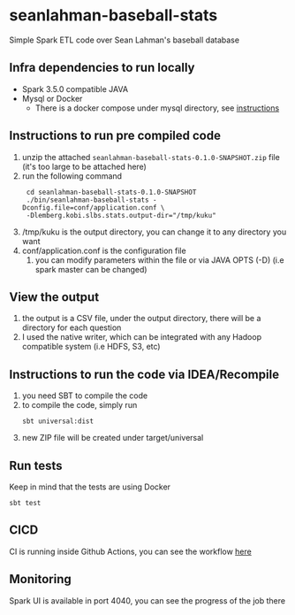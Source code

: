 # seanlahman-baseball-stats
Simple Spark ETL code over Sean Lahman's baseball database

## Infra dependencies to run locally
 - Spark 3.5.0 compatible JAVA
 - Mysql or Docker 
   - There is a docker compose under mysql directory, see [instructions](mysql/MySQL_Docker.md)

## Instructions to run pre compiled code
1. unzip the attached ```seanlahman-baseball-stats-0.1.0-SNAPSHOT.zip``` file (it's too large to be attached here)
2. run the following command
   ```shell
    cd seanlahman-baseball-stats-0.1.0-SNAPSHOT
    ./bin/seanlahman-baseball-stats -Dconfig.file=conf/application.conf \
    -Dlemberg.kobi.slbs.stats.output-dir="/tmp/kuku"
    ```
3. /tmp/kuku is the output directory, you can change it to any directory you want
4. conf/application.conf is the configuration file
   1. you can modify parameters within the file or via JAVA OPTS (-D) (i.e spark master can be changed) 

## View the output
1. the output is a CSV file, under the output directory, there will be a directory for each question
2. I used the native writer, which can be integrated with any Hadoop compatible system (i.e HDFS, S3, etc)

## Instructions to run the code via IDEA/Recompile
1. you need SBT to compile the code
2. to compile the code, simply run
    ```shell
    sbt universal:dist
   ``` 
3. new ZIP file will be created under target/universal

## Run tests
Keep in mind that the tests are using Docker
```shell
sbt test
``` 

## CICD
CI is running inside Github Actions, you can see the workflow [here](.github/workflows/ci.yml)

## Monitoring
Spark UI is available in port 4040, you can see the progress of the job there